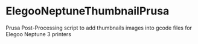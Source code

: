# ElegooNeptuneThumbnailPrusa
Prusa Post-Processing script to add thumbnails images into gcode files for Elegoo Neptune 3 printers
